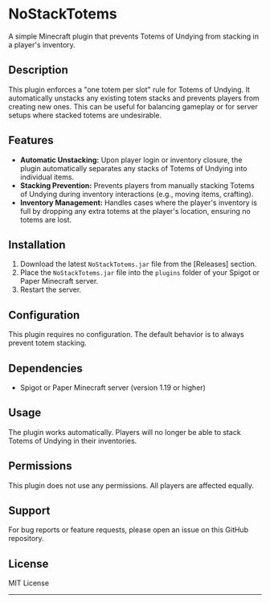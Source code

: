 # NoStackTotems

A simple Minecraft plugin that prevents Totems of Undying from stacking in a player's inventory.

## Description

This plugin enforces a "one totem per slot" rule for Totems of Undying. It automatically unstacks any existing totem stacks and prevents players from creating new ones. This can be useful for balancing gameplay or for server setups where stacked totems are undesirable.

## Features

*   **Automatic Unstacking:** Upon player login or inventory closure, the plugin automatically separates any stacks of Totems of Undying into individual items.
*   **Stacking Prevention:** Prevents players from manually stacking Totems of Undying during inventory interactions (e.g., moving items, crafting).
*   **Inventory Management:** Handles cases where the player's inventory is full by dropping any extra totems at the player's location, ensuring no totems are lost.

## Installation

1.  Download the latest `NoStackTotems.jar` file from the [Releases] section.
2.  Place the `NoStackTotems.jar` file into the `plugins` folder of your Spigot or Paper Minecraft server.
3.  Restart the server.

## Configuration

This plugin requires no configuration.  The default behavior is to always prevent totem stacking.

## Dependencies

*   Spigot or Paper Minecraft server (version 1.19 or higher)

## Usage

The plugin works automatically.  Players will no longer be able to stack Totems of Undying in their inventories.

## Permissions

This plugin does not use any permissions. All players are affected equally.

## Support

For bug reports or feature requests, please open an issue on this GitHub repository.

## License

MIT License

---
